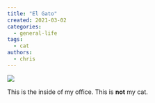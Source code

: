 ```yaml
---
title: "El Gato"
created: 2021-03-02
categories: 
  - general-life
tags: 
  - cat
authors: 
  - chris
---
```


![](assets/images/img_0266.jpg)

This is the inside of my office. This is **not** my cat.
